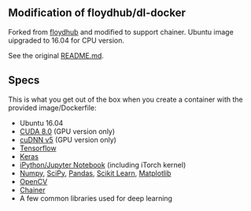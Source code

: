 
## Modification of floydhub/dl-docker
Forked from [floydhub](https://github.com/floydhub/dl-docker) and modified to support chainer.  Ubuntu image uipgraded to 16.04 for CPU version.

See the original [README.md](https://github.com/floydhub/dl-docker/blob/master/README.md).

## Specs
This is what you get out of the box when you create a container with the provided image/Dockerfile:
* Ubuntu 16.04
* [CUDA 8.0](https://developer.nvidia.com/cuda-toolkit) (GPU version only)
* [cuDNN v5](https://developer.nvidia.com/cudnn) (GPU version only)
* [Tensorflow](https://www.tensorflow.org/)
* [Keras](http://keras.io/)
* [iPython/Jupyter Notebook](http://jupyter.org/) (including iTorch kernel)
* [Numpy](http://www.numpy.org/), [SciPy](https://www.scipy.org/), [Pandas](http://pandas.pydata.org/), [Scikit Learn](http://scikit-learn.org/), [Matplotlib](http://matplotlib.org/)
* [OpenCV](http://opencv.org/)
* [Chainer](http://chainer.org/)
* A few common libraries used for deep learning
